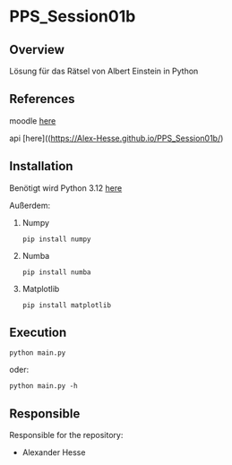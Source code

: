 # PPS_Session01b

## Overview

Lösung für das Rätsel von Albert Einstein in Python


## References

moodle [here](https://moodle.thi.de/course/view.php?id=7742)

api [here]((https://Alex-Hesse.github.io/PPS_Session01b/)


## Installation

Benötigt wird Python 3.12 [here](https://www.python.org/downloads/release/python-3120/)

Außerdem:

1. Numpy

    ```pip install numpy```

2. Numba

    ```pip install numba```

3. Matplotlib


    ```pip install matplotlib```


## Execution

    python main.py

oder:

    python main.py -h

## Responsible

Responsible for the repository:

- Alexander Hesse

